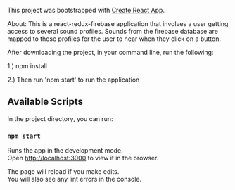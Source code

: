 This project was bootstrapped with [Create React App](https://github.com/facebook/create-react-app).

About: This is a react-redux-firebase application that involves a user getting access to several sound profiles. Sounds from the firebase database are mapped to these profiles for the user to hear when they click on a button.

After downloading the project, in your command line, run the following:

1.) npm install 

2.) Then run 'npm start' to run the application

## Available Scripts

In the project directory, you can run:

### `npm start`

Runs the app in the development mode.<br />
Open [http://localhost:3000](http://localhost:3000) to view it in the browser.

The page will reload if you make edits.<br />
You will also see any lint errors in the console.

